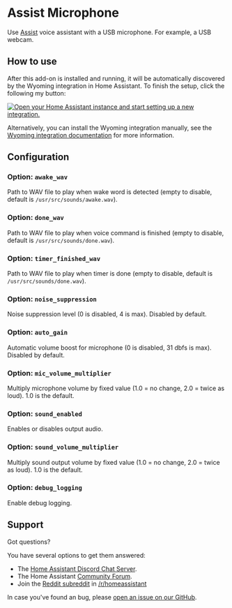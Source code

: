 # Assist Microphone

Use [Assist](https://www.home-assistant.io/voice_control/) voice assistant with a USB microphone. For example, a USB webcam.

## How to use

After this add-on is installed and running, it will be automatically discovered
by the Wyoming integration in Home Assistant. To finish the setup,
click the following my button:

[![Open your Home Assistant instance and start setting up a new integration.](https://my.home-assistant.io/badges/config_flow_start.svg)](https://my.home-assistant.io/redirect/config_flow_start/?domain=wyoming)

Alternatively, you can install the Wyoming integration manually, see the
[Wyoming integration documentation](https://www.home-assistant.io/integrations/wyoming/)
for more information.

## Configuration

### Option: `awake_wav`

Path to WAV file to play when wake word is detected (empty to disable, default is `/usr/src/sounds/awake.wav`).

### Option: `done_wav`

Path to WAV file to play when voice command is finished (empty to disable, default is `/usr/src/sounds/done.wav`).

### Option: `timer_finished_wav`

Path to WAV file to play when timer is done (empty to disable, default is `/usr/src/sounds/done.wav`).

### Option: `noise_suppression`

Noise suppression level (0 is disabled, 4 is max). Disabled by default.

### Option: `auto_gain`

Automatic volume boost for microphone (0 is disabled, 31 dbfs is max). Disabled by default.

### Option: `mic_volume_multiplier`

Multiply microphone volume by fixed value (1.0 = no change, 2.0 = twice as loud). 1.0 is the default.

### Option: `sound_enabled`

Enables or disables output audio.

### Option: `sound_volume_multiplier`

Multiply sound output volume by fixed value (1.0 = no change, 2.0 = twice as loud). 1.0 is the default.

### Option: `debug_logging`

Enable debug logging.

## Support

Got questions?

You have several options to get them answered:

- The [Home Assistant Discord Chat Server][discord].
- The Home Assistant [Community Forum][forum].
- Join the [Reddit subreddit][reddit] in [/r/homeassistant][reddit]

In case you've found an bug, please [open an issue on our GitHub][issue].

[discord]: https://discord.gg/c5DvZ4e
[forum]: https://community.home-assistant.io
[issue]: https://github.com/home-assistant/addons/issues
[reddit]: https://reddit.com/r/homeassistant
[repository]: https://github.com/hassio-addons/repository
